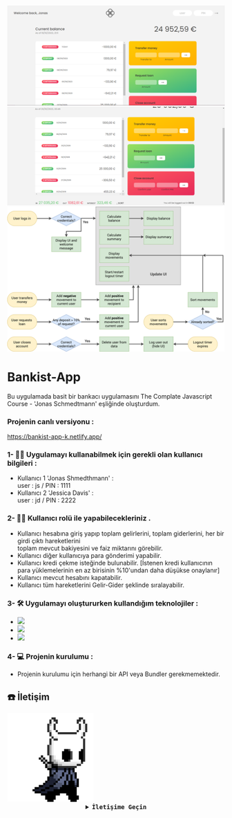 ![Bankist-App](Bankist-app.png)
![Bankist-App](Bankist-app2.png)
![Bankist-App](Bankist-flowchart.png)
# Bankist-App
Bu uygulamada basit bir bankacı uygulamasını The Complate Javascript Course - 'Jonas Schmedtmann' eşliğinde  oluşturdum.

### Projenin canlı versiyonu :
https://bankist-app-k.netlify.app/

###  1- 🙋‍♂️ Uygulamayı kullanabilmek için gerekli olan kullanıcı bilgileri :
* Kullanıcı 1 'Jonas Shmedthmann' : <br>
user : js / PIN  : 1111 <br>
* Kullanıcı 2 'Jessica Davis' : <br>
user : jd / PIN  : 2222 <br>
###  2- 🙇‍♂️ Kullanıcı rolü ile yapabilecekleriniz .
* Kullanıcı hesabına giriş yapıp toplam gelirlerini, toplam giderlerini, her bir girdi çıktı hareketlerini <br>
toplam mevcut bakiyesini ve faiz miktarını görebilir.
* Kullanıcı diğer kullanıcıya para gönderimi yapabilir.
* Kullanıcı kredi çekme isteğinde bulunabilir. [İstenen kredi kullanıcının para yüklemelerinin en az birisinin %10'undan daha düşükse onaylanır]
* Kullanıcı mevcut hesabını kapatabilir.
* Kullanıcı tüm hareketlerini Gelir-Gider şeklinde sıralayabilir.
### 3- 🛠 Uygulamayı oluştururken kullandığım teknolojiler :
* <img src="https://img.shields.io/badge/-JavaScript-black?style=flat&logo=javascript"/>
* <img src="https://img.shields.io/badge/-CSS3-1572B6?style=flat&logo=css3"/>
* <img src="https://img.shields.io/badge/-HTML5-E34F26?style=flat&logo=html5&logoColor=white">
### 4- 💻 Projenin kurulumu :
* Projenin kurulumu için herhangi bir API veya Bundler gerekmemektedir.
## :phone: İletişim

<img src="https://raw.githubusercontent.com/TanZng/TanZng/master/assets/hollor_knight3.gif" width="200"/>

 <details align="center">
   <summary><b> <samp> İletişime Geçin </samp></b></summary>
   <br>
   <samp>
   <b><h2 style="color: #fc6203">KADIR&nbsp;KARABACAK </h2></b>
   <img src="https://raw.githubusercontent.com/TanZng/TanZng/master/assets/bonefire.gif" width="200"/>
     <br>
     Projenin Linki: <a href="https://github.com/KadirKarabacak/Bankist-App">Bankist App</a>
     <br>
     <br>
     LinkedIn: <a href="https://www.linkedin.com/in/kadir-karabacak-/"> LinkedIn Hesabım</a>
     <br>
     Instagram: <a href="https://www.instagram.com/kadir_krbck_/"> Instagram Hesabım</a>
     <br>
     Mail Adresim: <a href="#"> kadirht@hotmail.com</a>
   </samp>
 </details>

